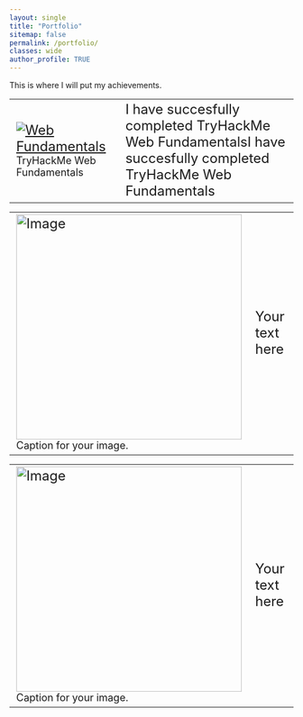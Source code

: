 ```yaml
---
layout: single
title: "Portfolio"
sitemap: false
permalink: /portfolio/
classes: wide
author_profile: TRUE
---
```

<style>
  table {
    font-size: 16px; /* Adjust the font size as needed */
  }
  td {
    font-size: 24px; /* Adjust the font size as needed */
  }
  figcaption {
    font-size: 18px; /* Adjust the font size as needed */
  }
</style>

This is where I will put my achievements. 

<table>
  <tr>
    <td>
      <a href="https://tryhackme-certificates.s3-eu-west-1.amazonaws.com/THM-DAXDQMRJ3V.png">
        <img src="https://tryhackme-certificates.s3-eu-west-1.amazonaws.com/THM-DAXDQMRJ3V.png" alt="Web Fundamentals"/>
      </a>
      <figcaption>TryHackMe Web Fundamentals</figcaption>
    </td>
    <td>I have succesfully completed TryHackMe Web FundamentalsI have succesfully completed TryHackMe Web Fundamentals</td>
  </tr>
</table>

<table>
  <tr>
    <td>
      <a href="https://tryhackme-certificates.s3-eu-west-1.amazonaws.com/THM-DAXDQMRJ3V.png">
        <img src="https://tryhackme-certificates.s3-eu-west-1.amazonaws.com/THM-DAXDQMRJ3V.png" alt="Image" width="400" />
      </a>
      <figcaption>Caption for your image.</figcaption>
    </td>
    <td>Your text here</td>
  </tr>
</table>

<table>
  <tr>
    <td>
      <a href="https://tryhackme-certificates.s3-eu-west-1.amazonaws.com/THM-DAXDQMRJ3V.png">
        <img src="https://tryhackme-certificates.s3-eu-west-1.amazonaws.com/THM-DAXDQMRJ3V.png" alt="Image" width="400" />
      </a>
      <figcaption>Caption for your image.</figcaption>
    </td>
    <td>Your text here</td>
  </tr>
</table>